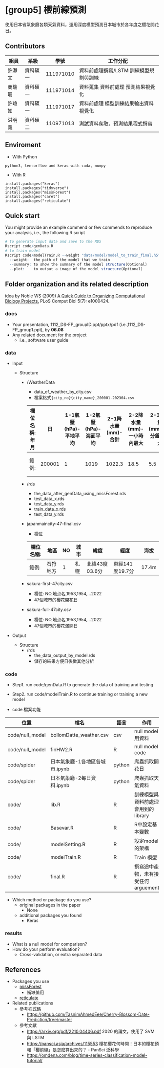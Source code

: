 # [group5] 櫻前線預測
使用日本省氣象廳各類天氣資料，運用深度模型預測日本城市於各年度之櫻花開花日。

## Contributors
|組員|系級|學號|工作分配|
|-|-|-|-|
|許瀞文|資科碩一|111971010|資料前處理撰寫/LSTM 訓練模型規劃與訓練|
|商瑞珊|資科碩一|111971014|資料蒐集 資料前處理 預測結果視覺化|
|許瑋如|資科碩一|111971017|資料前處理 模型訓練結果輸出資料視覺化|
|洪明義|資科碩二|110971013|測試資料爬取，預測結果程式撰寫|

## Enviroment
* With Python
```
python3, tensorflow and keras with cuda, numpy
```
* With R
```
install.packages("keras")
install.packages("tidyverse")
install.packages("missForest")
install.packages("caret")
install.packages("reticulate")
```

## Quick start
You might provide an example commend or few commends to reproduce your analysis, i.e., the following R script
```R
# to generate input data and save to the RDS
Rscript code/genData.R
# to train model
Rscript code/modelTrain.R --weight "data/model/model_to_train_final.h5" --summary --plot
  --weight:  the path of the model that we train
  --summary: to show the summary of the model structure(Optional)
  --plot:    to output a image of the model structure(Optional)
```

## Folder organization and its related description
idea by Noble WS (2009) [A Quick Guide to Organizing Computational Biology Projects.](https://journals.plos.org/ploscompbiol/article?id=10.1371/journal.pcbi.1000424) PLoS Comput Biol 5(7): e1000424.

### docs
* Your presentation, 1112_DS-FP_groupID.ppt/pptx/pdf (i.e.,1112_DS-FP_group1.ppt), by **06.08**
* Any related document for the project
  * i.e., software user guide

### data
* Input
  * Structure
    * /WeatherData
      * data_of_weather_by_city.csv
      * 檔案格式```{city_no}{city_name}_200001-202304.csv```

      |欄位名稱: 年月|日|1-1氣壓(hPa)-平地平均|1-2氣壓(hPa)-海面平均|2-1降水量(mm)-合計|2-2降水量(mm)-一小時內最大|2-3降水量(mm)-10分鐘內最大|3-1氣温(℃)-平均|3-2氣温(℃)-最高|3-3氣温(℃)-最低|4-1湿度(％)-平均|4-2湿度(％)-最小|5-1風向・風速(m/s)-平均風速|5-2風向・風速(m/s)-最大風速|5-3風向・風速(m/s)-最大風向|5-4風向・風速(m/s)-最大瞬間風速|5-5風向・風速(m/s)-最大瞬間風向|6日照時間(h)|7-1雪(cm)-降雪|7-2雪(cm)-最深積雪|8-1天気概況-晝|8-2天気概況-夜|
      |-|-|-|-|-|-|-|-|-|-|-|-|-|-|-|-|-|-|-|-|-|-|
      |範例: |200001|1|1019|1022.3|18.5|5.5|1.5|-3.3|-0.7|-5|86|53|1.5|5.3|北西|10.7|北西|4.5|34|53|晴後雪|雪|


    * /rds
      * the_data_after_genData_using_missForest.rds
      * test_data_x.rds
      * test_data_y.rds
      * train_data_x.rds
      * test_data_y.rds
    * japanmaincity-47-final.csv
      * 欄位

      |欄位名稱: |地區|NO|城市|緯度|經度|海拔|
      |-|-|-|-|-|-|-|
      |範例: |石狩地方|1|札幌|北緯43度03.6分|東經141度19.7分|17.4m|
    * sakura-first-47city.csv
      * 欄位: NO,地点名,1953,1954,...2022
      * 47個城市的櫻花開花日
    * sakura-full-47city.csv
      * 欄位: NO,地点名,1953,1954,...2022
      * 47個城市的櫻花滿開日


* Output
  * Structure
    * /rds
      * the_data_output_by_model.rds
      * 儲存的結果方便日後做其他分析

### code
* Step1. run code/genData.R to generate the data of training and testing
* Step2. run code/modelTrain.R to continue training or training a new model

* code 檔案功能

|位置|檔名|語言|作用|
|-|-|-|-|
|code/null_model|bollomDatte_weather.csv|csv|null model 用資料|
|code/null_model|finHW2.R|R|null model code|
|code/spider|日本氣象廳-1各地區各城市.ipynb|python|爬蟲抓取開花日|
|code/spider|日本氣象廳-2每日資料.ipynb|python|爬蟲抓取天氣資料|
|code/|lib.R|R|訓練模型與資料前處理會用到的 library|
|code/|Basevar.R|R|R中設定基本變數|
|code/|modelSetting.R|R|設定model的架構|
|code/|modelTrain.R|R|Train 模型|
|code/|final.R|R|撰寫途中產物，未有接受任何 arguement|

* Which method or package do you use? 
  * original packages in the paper
    * None
  * additional packages you found
    * Keras

### results
* What is a null model for comparison?
* How do your perform evaluation?
  * Cross-validation, or extra separated data

## References
* Packages you use
  * [missForest](https://cran.r-project.org/web/packages/missForest/index.html)
    - 補缺值用
  * [reticulate](https://cran.r-project.org/web/packages/reticulate/index.html)
* Related publications
  * 參考程式碼
    - https://github.com/TasnimAhmedEee/Cherry-Blossom-Date-Prediction/tree/master
  * 參考文獻
    - https://arxiv.org/pdf/2210.04406.pdf 2020 的論文，使用了 SVM 與 LSTM
    - https://pansci.asia/archives/115553 櫻花櫻花何時開！日本的櫻花預報「櫻前線」是怎麼算出來的？ - PanSci 泛科學
    - https://omdena.com/blog/time-series-classification-model-tutorial/
